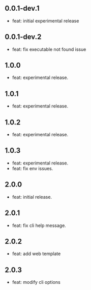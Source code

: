 ## 0.0.1-dev.1

- feat: initial experimental release


## 0.0.1-dev.2

- feat: fix executable not found issue

## 1.0.0

- feat: experimental release.

## 1.0.1

- feat: experimental release.

## 1.0.2

- feat: experimental release.


## 1.0.3

- feat: experimental release.
- feat: fix env issues.

## 2.0.0

- feat: initial release.

## 2.0.1

- feat: fix cli help message.

## 2.0.2

- feat: add web template

## 2.0.3

- feat: modify cli options
